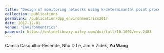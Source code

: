 ```yaml
---
title: "Design of monitoring networks using k‐determinantal point processes"
collection: publications
permalink: /publication/dpp_environmentrics2017
date: 2017-12-01
venue: 'Environmentrics'
paperurl: https://onlinelibrary.wiley.com/doi/full/10.1002/env.2483
---
```

Camila Casquilho-Resende, Nhu D Le, Jim V Zidek, **Yu Wang**
